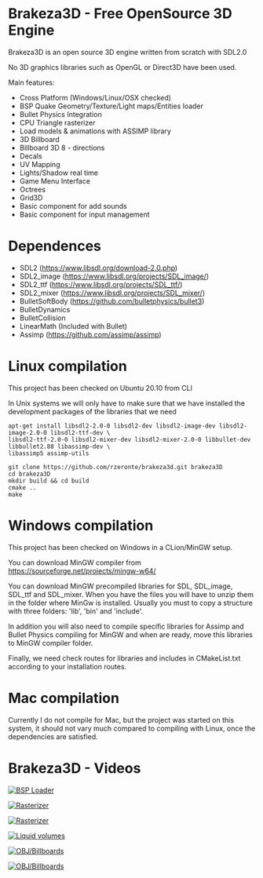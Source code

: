 # Brakeza3D - Free OpenSource 3D Engine

Brakeza3D is an open source 3D engine written from scratch with SDL2.0

No 3D graphics libraries such as OpenGL or Direct3D have been used.

Main features:

- Cross Platform (Windows/Linux/OSX checked)
- BSP Quake Geometry/Texture/Light maps/Entities loader
- Bullet Physics Integration
- CPU Triangle rasterizer
- Load models & animations with ASSIMP library
- 3D Billboard
- Billboard 3D 8 - directions
- Decals  
- UV Mapping
- Lights/Shadow real time
- Game Menu Interface
- Octrees
- Grid3D
- Basic component for add sounds
- Basic component for input management

# Dependences

- SDL2 (https://www.libsdl.org/download-2.0.php)
- SDL2_image (https://www.libsdl.org/projects/SDL_image/)
- SDL2_ttf (https://www.libsdl.org/projects/SDL_ttf/)
- SDL2_mixer (https://www.libsdl.org/projects/SDL_mixer/)
- BulletSoftBody (https://github.com/bulletphysics/bullet3)
- BulletDynamics 
- BulletCollision
- LinearMath (Included with Bullet)
- Assimp (https://github.com/assimp/assimp)

# Linux compilation

This project has been checked on Ubuntu 20.10 from CLI

In Unix systems we will only have to make sure that we have installed the development packages of the libraries that we need

``` 
apt-get install libsdl2-2.0-0 libsdl2-dev libsdl2-image-dev libsdl2-image-2.0-0 libsdl2-ttf-dev \
libsdl2-ttf-2.0-0 libsdl2-mixer-dev libsdl2-mixer-2.0-0 libbullet-dev libbullet2.88 libassimp-dev \
libassimp5 assimp-utils
```

``` 
git clone https://github.com/rzeronte/brakeza3d.git brakeza3D
cd brakeza3D
mkdir build && cd build
cmake ..
make
```

# Windows compilation

This project has been checked on Windows in a CLion/MinGW setup.

You can download MinGW compiler from https://sourceforge.net/projects/mingw-w64/

You can download MinGW precompiled libraries for SDL, SDL_image, SDL_ttf and SDL_mixer. When you have the files you will have to unzip them in the folder where MinGw is installed. Usually you must to copy a structure with three folders: 'lib', 'bin' and 'include'.

In addition you will also need to compile specific libraries for Assimp and Bullet Physics compiling for MinGW and when are ready, move this libraries to MinGW compiler folder.

Finally, we need check routes for libraries and includes in CMakeList.txt according to your installation routes.

# Mac compilation

Currently I do not compile for Mac, but the project was started on this system, it should not vary much compared to compiling with Linux, once the dependencies are satisfied.

# Brakeza3D - Videos

[![BSP Loader](http://i3.ytimg.com/vi/g_AP3GaFYQs/hqdefault.jpg)](https://youtu.be/g_AP3GaFYQs "BSP Loader")

[![Rasterizer](http://i3.ytimg.com/vi/aju_-6ZP7Uo/hqdefault.jpg)](https://youtu.be/aju_-6ZP7Uo "Rasterizer")

[![Rasterizer](http://i3.ytimg.com/vi/llORYHJkOj0/hqdefault.jpg)](https://youtu.be/llORYHJkOj0 "Lightmaps")

[![Liquid volumes](http://i3.ytimg.com/vi/JdtLIGsecaQ/hqdefault.jpg)](https://youtu.be/JdtLIGsecaQ "Liquid volumes")

[![OBJ/Billboards](http://i3.ytimg.com/vi/Txr7tlYJNVQ/hqdefault.jpg)](https://youtu.be/Txr7tlYJNVQ "OBJ/Billboards")

[![OBJ/Billboards](http://i3.ytimg.com/vi/dpvQxOO04F4/hqdefault.jpg)](https://youtu.be/dpvQxOO04F4 "FPS features")
